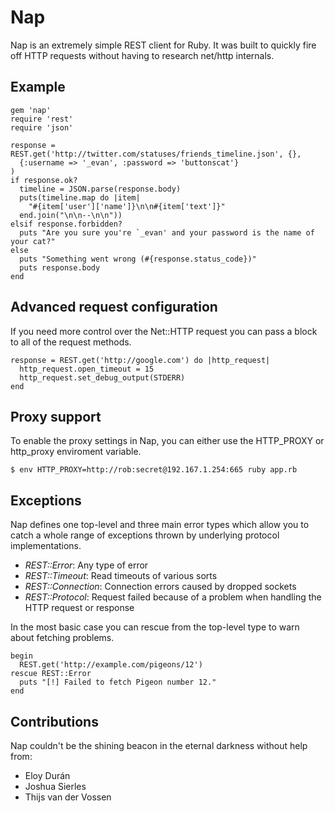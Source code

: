 # Nap

Nap is an extremely simple REST client for Ruby. It was built to quickly
fire off HTTP requests without having to research net/http internals.

## Example

    gem 'nap'
    require 'rest'
    require 'json'
    
    response = REST.get('http://twitter.com/statuses/friends_timeline.json', {},
      {:username => '_evan', :password => 'buttonscat'}
    )
    if response.ok?
      timeline = JSON.parse(response.body)
      puts(timeline.map do |item|
        "#{item['user']['name']}\n\n#{item['text']}"
      end.join("\n\n--\n\n"))
    elsif response.forbidden?
      puts "Are you sure you're `_evan' and your password is the name of your cat?"
    else
      puts "Something went wrong (#{response.status_code})"
      puts response.body
    end

## Advanced request configuration

If you need more control over the Net::HTTP request you can pass a block to all of the request methods. 

    response = REST.get('http://google.com') do |http_request|
      http_request.open_timeout = 15
      http_request.set_debug_output(STDERR)
    end

## Proxy support

To enable the proxy settings in Nap, you can either use the HTTP\_PROXY or http\_proxy enviroment variable.

    $ env HTTP_PROXY=http://rob:secret@192.167.1.254:665 ruby app.rb

## Exceptions

Nap defines one top-level and three main error types which allow you to catch a whole range of exceptions thrown by underlying protocol implementations.

* *REST::Error*: Any type of error
* *REST::Timeout*: Read timeouts of various sorts
* *REST::Connection*: Connection errors caused by dropped sockets
* *REST::Protocol*: Request failed because of a problem when handling the HTTP request or response

In the most basic case you can rescue from the top-level type to warn about fetching problems.

	begin
	  REST.get('http://example.com/pigeons/12')
	rescue REST::Error
	  puts "[!] Failed to fetch Pigeon number 12."
	end

## Contributions

Nap couldn't be the shining beacon in the eternal darkness without help from:

* Eloy Durán
* Joshua Sierles
* Thijs van der Vossen